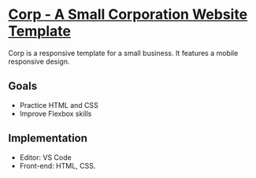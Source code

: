 # <a href="#">Corp - A Small Corporation Website Template</a>

Corp is a responsive template for a small business. It features a mobile responsive design.

## Goals

- Practice HTML and CSS
- Improve Flexbox skills

## Implementation

- Editor: VS Code
- Front-end: HTML, CSS.
